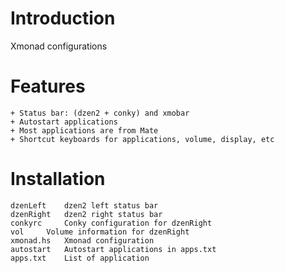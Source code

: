 <!---
/*******************************************************************************
// Project name   :
// File name      : README.md
// Created date   : Mon 13 Mar 2017 10:24:36 AM ICT
// Author         : Ngoc-Sinh Nguyen
// Last modified  : Mon 13 Mar 2017 10:24:36 AM ICT
// Desc           :
*******************************************************************************/
-->
Introduction
============
Xmonad configurations

Features
========
	+ Status bar: (dzen2 + conky) and xmobar
	+ Autostart applications
	+ Most applications are from Mate
	+ Shortcut keyboards for applications, volume, display, etc

Installation
============
	dzenLeft	dzen2 left status bar
	dzenRight	dzen2 right status bar
	conkyrc		Conky configuration for dzenRight
	vol		Volume information for dzenRight
	xmonad.hs	Xmonad configuration
	autostart	Autostart applications in apps.txt
	apps.txt	List of application
